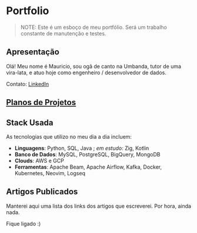 ---
---

# Portfolio

> NOTE: Este é um esboço de meu portfólio. Será um trabalho constante de manutenção e testes.

## Apresentação  

Olá! Meu nome é Mauricio, sou ogã de canto na Umbanda, tutor de uma vira-lata, e atuo hoje como engenheiro / desenvolvedor de dados.

Contato: [LinkedIn](https://www.linkedin.com/in/mauasoliveira/)

## [Planos de Projetos](./planos.md)

## Stack Usada  

As tecnologias que utilizo no meu dia a dia incluem:  
- **Linguagens**: Python, SQL, Java ; _em estudo_: Zig, Kotlin
- **Banco de Dados**: MySQL, PostgreSQL, BigQuery, MongoDB  
- **Clouds**: AWS e GCP
- **Ferramentas**: Apache Beam, Apache Airflow, Kafka, Docker, Kubernetes, Neovim, Logseq  

## Artigos Publicados  

Manterei aqui uma lista dos links dos artigos que escreverei. Por hora, ainda nada.

Fique ligado :)


